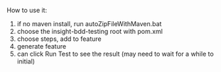 How to use it:

1. if no maven install, run autoZipFileWithMaven.bat
2. choose the insight-bdd-testing root with pom.xml
3. choose steps, add to feature
4. generate feature
5. can click Run Test to see the result (may need to wait for a while to initial)